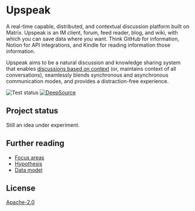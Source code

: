 # Upspeak

A real-time capable, distributed, and contextual discussion platform built on Matrix. Upspeak is an IM client, forum, feed reader, blog, and wiki, with which you can save data where _you_ want. Think GitHub for information, Notion for API integrations, and Kindle for reading information those information.

Upspeak aims to be a natural discussion and knowledge sharing system that enables [discussions based on context](context.md) (or, maintains context of all conversations), seamlessly blends synchronous and asynchronous communication modes, and provides a distraction-free experience.

![Test status](https://github.com/upspeak/upspeak/workflows/Test/badge.svg) [![DeepSource](https://static.deepsource.io/deepsource-badge-light-mini.svg)](https://deepsource.io/gh/upspeak/upspeak/?ref=repository-badge)

## Project status

Still an idea under experiment.

## Further reading

- [Focus areas](docs/focus-areas)
- [Hypothesis](docs/hypothesis)
- [Data model](docs/data-model)

## License

[Apache-2.0](https://www.apache.org/licenses/LICENSE-2.0)
